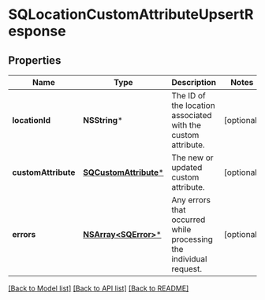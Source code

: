 # SQLocationCustomAttributeUpsertResponse

## Properties
Name | Type | Description | Notes
------------ | ------------- | ------------- | -------------
**locationId** | **NSString*** | The ID of the location associated with the custom attribute. | [optional] 
**customAttribute** | [**SQCustomAttribute***](SQCustomAttribute.md) | The new or updated custom attribute. | [optional] 
**errors** | [**NSArray&lt;SQError&gt;***](SQError.md) | Any errors that occurred while processing the individual request. | [optional] 

[[Back to Model list]](../README.md#documentation-for-models) [[Back to API list]](../README.md#documentation-for-api-endpoints) [[Back to README]](../README.md)


